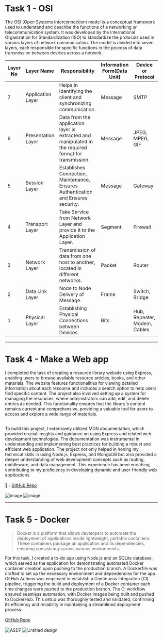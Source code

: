# Task 1 - OSI

The OSI (Open Systems Interconnection) model is a conceptual framework used to understand and describe the functions of a networking or telecommunication system. It was developed by the International Organization for Standardization (ISO) to standardize the protocols used in various layers of network communication. The model is divided into seven layers, each responsible for specific functions in the process of data transmission between devices across a network.

| Layer No | Layer Name          | Responsibility                                                     | Information Form(Data Unit) | Device or Protocol |
|----------|---------------------|--------------------------------------------------------------------|------------------------------|--------------------|
| 7        | Application Layer   | Helps in identifying the client and synchronizing communication.  | Message                      | SMTP               |
| 6        | Presentation Layer  | Data from the application layer is extracted and manipulated in the required format for transmission. | Message | JPEG, MPEG, GIF |
| 5        | Session Layer       | Establishes Connection, Maintenance, Ensures Authentication and Ensures security. | Message | Gateway |
| 4        | Transport Layer     | Take Service from Network Layer and provide it to the Application Layer. | Segment | Firewall |
| 3        | Network Layer       | Transmission of data from one host to another, located in different networks. | Packet | Router |
| 2        | Data Link Layer     | Node to Node Delivery of Message.                                  | Frame | Switch, Bridge |
| 1        | Physical Layer      | Establishing Physical Connections between Devices.                 | Bits | Hub, Repeater, Modem, Cables | 

***

# Task 4 - Make a Web app

I completed the task of creating a resource library website using Express, enabling users to browse available resource articles, books, and other materials. The website features functionalities for viewing detailed information about each resource and includes a search option to help users find specific content. The project also involved setting up a system for managing the resources, where administrators can add, edit, and delete entries as needed. This functionality ensures that the library's content remains current and comprehensive, providing a valuable tool for users to access and explore a wide range of materials.
<br><br>

To build this project, I extensively utilized MDN documentation, which provided crucial insights and guidance on using Express and related web development technologies. The documentation was instrumental in understanding and implementing best practices for building a robust and efficient web application. The project not only helped in honing my technical skills in using Node.js, Express, and MongoDB but also provided a deeper understanding of web development concepts such as routing, middleware, and data management. This experience has been enriching, contributing to my proficiency in developing dynamic and user-friendly web applications.
<br><br>
🔗 : [GitHub Repo](https://github.com/Karthikeyan1508/express-locallibrary)
<br><br>
![image](https://github.com/user-attachments/assets/88177d5c-a5b9-485c-a981-6689a7388097)
![image](https://github.com/user-attachments/assets/657effac-4c10-4668-aa88-dd6cc9bb49fc)

***

# Task 5 - Docker

> Docker is a platform that allows developers to automate the deployment of applications inside lightweight, portable containers. These containers package an application and its dependencies, ensuring consistency across various environments.

For this task, I created a to-do app using Node.js and an SQLite database, which served as the application for demonstrating automated Docker container creation upon pushing to the production branch. A Dockerfile was crafted to set up the necessary environment and dependencies for the app. GitHub Actions was employed to establish a Continuous Integration (CI) pipeline, triggering the build and deployment of a Docker container each time changes were pushed to the production branch. The CI workflow ensured seamless automation, with Docker images being built and pushed to DockerHub. This setup was thoroughly tested and validated, confirming its efficiency and reliability in maintaining a streamlined deployment process.
<br><br>
[GitHub Repo](https://github.com/Karthikeyan1508/docker-practice)<br><br>
![ASDF](https://github.com/user-attachments/assets/9ff549c9-3c13-4f0f-8c02-cc71d7a9966b)
![Untitled design](https://github.com/user-attachments/assets/75c65741-708b-471f-9e8b-46d8258fd3cb)


